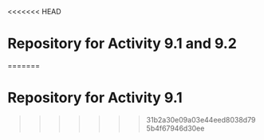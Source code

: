 <<<<<<< HEAD
# Repository for Activity 9.1 and 9.2
=======
# Repository for Activity 9.1
>>>>>>> 31b2a30e09a03e44eed8038d795b4f67946d30ee
